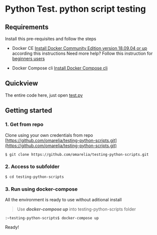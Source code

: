 # Python Test. python script testing


## Requirements

Install this pre-requisites and follow the steps

-   Docker CE  [Install Docker Community Edition version 18.09.04 or up](https://docs.docker.com/install/linux/docker-ce/ubuntu/)  according this instructions Need more help? Follow this instruction for  [beginners users](https://github.com/pablogottifredi/boilerplate-python-script/blob/master/docker-beginner-install.md)
    
-   Docker Compose cli  [Install Docker Compose cli](https://docs.docker.com/compose/install/)
    

## Quickview
The entire code here, just open [test.py](test.py)

## Getting started

### 1. Get from repo

Clone using your own credentials from repo  [https://github.com/omarelia/testing-python-scripts.git](https://github.com/omarelia/testing-python-scripts.git)

```
$ git clone https://github.com/omarelia/testing-python-scripts.git

```

### 2. Access to subfolder

```
$ cd testing-python-scripts

```

### 3. Run using docker-compose

All the environment is ready to use without aditional install

> Use  _**docker-compose up**_  into testing-python-scripts folder

```
:~testing-python-scripts$ docker-compose up

```

Ready!
